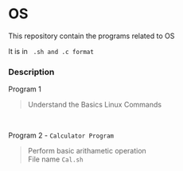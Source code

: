 # OS

<p>
  This repository contain the programs related to OS 
  <br>
  
  It is in ``` .sh and .c format```
  <br>

### Description

Program 1 <br>
> Understand the Basics Linux Commands

<br>

Program 2 - ```Calculator Program```<br>
>Perform basic arithametic operation <br>
File name ```Cal.sh```
  
</p>
